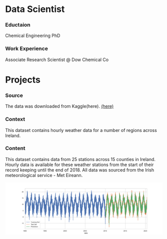 # Data Scientist

### Eductaion
Chemical Engineering PhD

### Work Experience
Associate Research Scientist @ Dow Chemical Co

# Projects
### Source 
The data was downloaded from Kaggle(here). [(here)](https://www.kaggle.com/datasets/conorrot/irish-weather-hourly-data)
### Context
This dataset contains hourly weather data for a number of regions across Ireland.
### Content
This dataset contains data from 25 stations across 15 counties in Ireland. Hourly data is available for these weather stations from the start of their record keeping until the end of 2018. All data was sourced from the Irish meteorological service - Met Eireann.

![SARIMAX Model Validation](https://github.com/Inxilco/portfolio/blob/main/Assest/SARIMAX.png)
